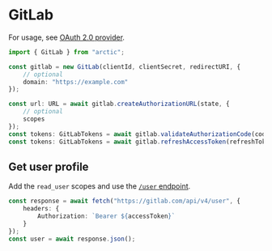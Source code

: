 # GitLab

For usage, see [OAuth 2.0 provider](../oauth2.md).

```ts
import { GitLab } from "arctic";

const gitlab = new GitLab(clientId, clientSecret, redirectURI, {
	// optional
	domain: "https://example.com"
});
```

```ts
const url: URL = await gitlab.createAuthorizationURL(state, {
	// optional
	scopes
});
const tokens: GitLabTokens = await gitlab.validateAuthorizationCode(code);
const tokens: GitLabTokens = await gitlab.refreshAccessToken(refreshToken);
```

## Get user profile

Add the `read_user` scopes and use the [`/user` endpoint](https://docs.gitlab.com/ee/api/users.html#list-current-user).

```ts
const response = await fetch("https://gitlab.com/api/v4/user", {
	headers: {
		Authorization: `Bearer ${accessToken}`
	}
});
const user = await response.json();
```
